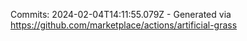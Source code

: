 Commits: 2024-02-04T14:11:55.079Z - Generated via https://github.com/marketplace/actions/artificial-grass
<br>
